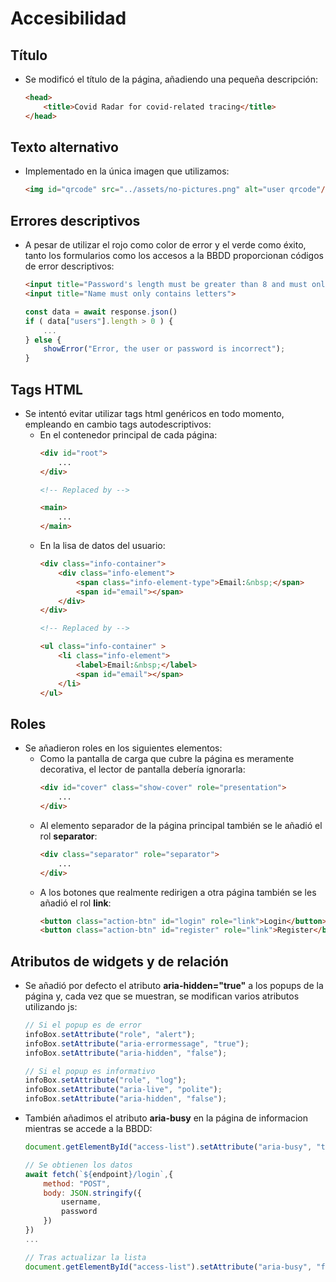 # Accesibilidad

## Título

* Se modificó el título de la página, añadiendo una pequeña descripción:
	```html
	<head>
		<title>Covid Radar for covid-related tracing</title>
	</head>
	```

## Texto alternativo

* Implementado en la única imagen que utilizamos:
	```html
	<img id="qrcode" src="../assets/no-pictures.png" alt="user qrcode"/>
	```

## Errores descriptivos

* A pesar de utilizar el rojo como color de error y el verde como éxito, tanto los formularios como los accesos a la BBDD proporcionan códigos de error descriptivos:
	```html
	<input title="Password's length must be greater than 8 and must only contains a letter and a number">
	<input title="Name must only contains letters">
	```

	```javascript
	const data = await response.json()
	if ( data["users"].length > 0 ) {
		...
	} else {
		showError("Error, the user or password is incorrect");
	}
	```

## Tags HTML

* Se intentó evitar utilizar tags html genéricos en todo momento, empleando en cambio tags autodescriptivos:   
	* En el contenedor principal de cada página:
		```html
		<div id="root">
			...
		</div>

		<!-- Replaced by -->

		<main>
			...
		</main>
		```
	* En la lisa de datos del usuario:
		```html
		<div class="info-container">
			<div class="info-element">
				<span class="info-element-type">Email:&nbsp;</span>
				<span id="email"></span>
			</div>
		</div>

		<!-- Replaced by -->

		<ul class="info-container" >
			<li class="info-element">
				<label>Email:&nbsp;</label>
				<span id="email"></span>
			</li>
		</ul>
		```

## Roles

* Se añadieron roles en los siguientes elementos:
	* Como la pantalla de carga que cubre la página es meramente decorativa, el lector de pantalla debería ignorarla:
		```html
		<div id="cover" class="show-cover" role="presentation">
			...
		</div>
		```
	* Al elemento separador de la página principal también se le añadió el rol **separator**:
		```html
		<div class="separator" role="separator">
			...
		</div>
		```
	* A los botones que realmente redirigen a otra página también se les añadió el rol **link**:
		```html
		<button class="action-btn" id="login" role="link">Login</button>
		<button class="action-btn" id="register" role="link">Register</button>
		```

## Atributos de widgets y de relación

* Se añadió por defecto el atributo **aria-hidden="true"** a los popups de la página y, cada vez que se muestran, se modifican varios atributos
utilizando js:
	```javascript
	// Si el popup es de error
	infoBox.setAttribute("role", "alert");
	infoBox.setAttribute("aria-errormessage", "true");
	infoBox.setAttribute("aria-hidden", "false");

	// Si el popup es informativo
	infoBox.setAttribute("role", "log");
	infoBox.setAttribute("aria-live", "polite");
	infoBox.setAttribute("aria-hidden", "false");
	```

* También añadimos el atributo **aria-busy** en la página de informacion mientras se accede a la BBDD:
	```javascript
	document.getElementById("access-list").setAttribute("aria-busy", "true")

	// Se obtienen los datos
	await fetch(`${endpoint}/login`,{
		method: "POST",
		body: JSON.stringify({
			username,
			password
		})
	})
	...

	// Tras actualizar la lista
	document.getElementById("access-list").setAttribute("aria-busy", "false")
	```
